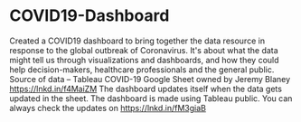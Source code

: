 # COVID19-Dashboard
Created a COVID19 dashboard to bring together the data resource in response to the global outbreak of Coronavirus. 
It's about what the data might tell us through visualizations and dashboards, and how they could help decision-makers, healthcare professionals and the general public.
Source of data –
Tableau COVID-19 Google Sheet owned by Jeremy Blaney
https://lnkd.in/f4MaiZM
The dashboard updates itself when the data gets updated in the sheet.
The dashboard is made using Tableau public. You can always check the updates on
https://lnkd.in/fM3giaB
